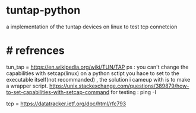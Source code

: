 # tuntap-python
a implementation of the tuntap devices on linux to test tcp connetcion

# # refrences
tun_tap = https://en.wikipedia.org/wiki/TUN/TAP
ps : you can't change the capabilities with setcap(linux) on a python sctipt you hace to set 
to the executable itself(not recommanded) , the solution i cameup with is to make a wrapper
script.
https://unix.stackexchange.com/questions/389879/how-to-set-capabilities-with-setcap-command
for testing :
ping -I <name of tun> <adress on that tunnel> 

tcp = https://datatracker.ietf.org/doc/html/rfc793

